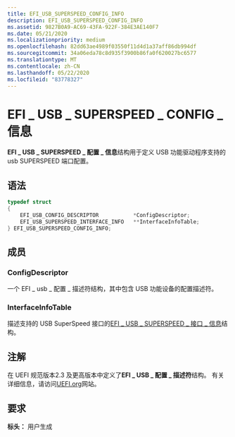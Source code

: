 ```yaml
---
title: EFI_USB_SUPERSPEED_CONFIG_INFO
description: EFI_USB_SUPERSPEED_CONFIG_INFO
ms.assetid: 9827B0A9-AC69-43FA-922F-384E3AE140F7
ms.date: 05/21/2020
ms.localizationpriority: medium
ms.openlocfilehash: 82dd63ae4989f03550f11d4d1a37aff86db994df
ms.sourcegitcommit: 34a06eda78c8d935f3900b86fa0f620027bc6577
ms.translationtype: MT
ms.contentlocale: zh-CN
ms.lasthandoff: 05/22/2020
ms.locfileid: "83778327"
---
```

# <a name="efi_usb_superspeed_config_info"></a>EFI \_ USB \_ SUPERSPEED \_ CONFIG \_ 信息

**EFI \_ USB \_ SUPERSPEED \_ 配置 \_ 信息**结构用于定义 USB 功能驱动程序支持的 usb SUPERSPEED 端口配置。

## <a name="syntax"></a>语法

```cpp
typedef struct
{
    EFI_USB_CONFIG_DESCRIPTOR           *ConfigDescriptor;
    EFI_USB_SUPERSPEED_INTERFACE_INFO   **InterfaceInfoTable;
} EFI_USB_SUPERSPEED_CONFIG_INFO;
```

## <a name="members"></a>成员

### <a name="configdescriptor"></a>ConfigDescriptor

一个 EFI \_ usb \_ 配置 \_ 描述符结构，其中包含 USB 功能设备的配置描述符。

### <a name="interfaceinfotable"></a>InterfaceInfoTable

描述支持的 USB SuperSpeed 接口的[EFI \_ USB \_ SUPERSPEED \_ 接口 \_ 信息](efi-usb-superspeed-interface-info.md)结构。

## <a name="remarks"></a>注解

在 UEFI 规范版本2.3 及更高版本中定义了**EFI \_ USB \_ 配置 \_ 描述符**结构。 有关详细信息，请访问[UEFI.org](https://uefi.org/specifications)网站。

## <a name="requirements"></a>要求

**标头：** 用户生成
